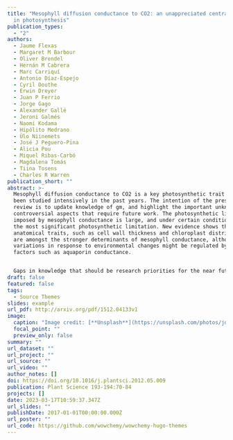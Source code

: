 ```yaml
---
title: "Mesophyll diffusion conductance to CO2: an unappreciated central player
  in photosynthesis"
publication_types:
  - "2"
authors:
  - Jaume Flexas
  - Margaret M Barbour
  - Oliver Brendel
  - Hernán M Cabrera
  - Marc Carriquí
  - Antonio Díaz-Espejo
  - Cyril Douthe
  - Erwin Dreyer
  - Juan P Ferrio
  - Jorge Gago
  - Alexander Gallé
  - Jeroni Galmés
  - Naomi Kodama
  - Hipólito Medrano
  - Ülo Niinemets
  - José J Peguero-Pina
  - Alicia Pou
  - Miquel Ribas-Carbó
  - Magdalena Tomás
  - Tiina Tosens
  - Charles R Warren
publication_short: ""
abstract: >-
  Mesophyll diffusion conductance to CO2 is a key photosynthetic trait that has
  been studied intensively in the past years. The intention of the present
  review is to update knowledge of gm, and highlight the important unknown and
  controversial aspects that require future work. The photosynthetic limitation
  imposed by mesophyll conductance is large, and under certain conditions can be
  the most significant photosynthetic limitation. New evidence shows that
  anatomical traits, such as cell wall thickness and chloroplast distribution
  are amongst the stronger determinants of mesophyll conductance, although rapid
  variations in response to environmental changes might be regulated by other
  factors such as aquaporin conductance.


  Gaps in knowledge that should be research priorities for the near future include: how different is mesophyll conductance among phylogenetically distant groups and how has it evolved? Can mesophyll conductance be uncoupled from regulation of the water path? What are the main drivers of mesophyll conductance? The need for mechanistic and phenomenological models of mesophyll conductance and its incorporation in process-based photosynthesis models is also highlighted.
draft: false
featured: false
tags:
  - Source Themes
slides: example
url_pdf: http://arxiv.org/pdf/1512.04133v1
image:
  caption: "Image credit: [**Unsplash**](https://unsplash.com/photos/jdD8gXaTZsc)"
  focal_point: ""
  preview_only: false
summary: ""
url_dataset: ""
url_project: ""
url_source: ""
url_video: ""
author_notes: []
doi: https://doi.org/10.1016/j.plantsci.2012.05.009
publication: Plant Science 193-194:70-84
projects: []
date: 2023-03-17T10:59:37.347Z
url_slides: ""
publishDate: 2017-01-01T00:00:00.000Z
url_poster: ""
url_code: https://github.com/wowchemy/wowchemy-hugo-themes
---
```

